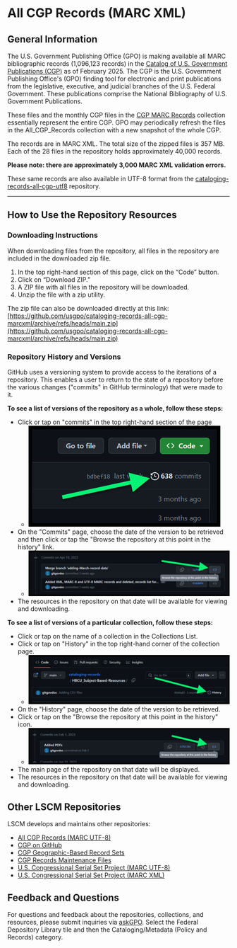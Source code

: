 # All CGP Records (MARC XML)

## General Information
The U.S. Government Publishing Office (GPO) is making available all MARC bibliographic records (1,096,123 records) in the [Catalog of U.S. Government Publications (CGP)](https://catalog.gpo.gov) as of February 2025. The CGP is the U.S. Government Publishing Office's (GPO) finding tool for electronic and print publications from the legislative, executive, and judicial branches of the U.S. Federal Government. These publications comprise the National Bibliography of U.S. Government Publications.

These files and the monthly CGP files in the [CGP MARC Records](https://github.com/usgpo/cataloging-records/tree/master/CGP_MARC_Records) collection essentially represent the entire CGP. GPO may periodically refresh the files in the All_CGP_Records collection with a new snapshot of the whole CGP.

The records are in MARC XML. The total size of the zipped files is 357 MB. Each of the 28 files in the repository holds approximately 40,000 records.

**Please note: there are approximately 3,000 MARC XML validation errors.**

These same records are also available in UTF-8 format from the [cataloging-records-all-cgp-utf8](https://github.com/usgpo/cataloging-records-all-cgp-utf8) repository.

------------
## How to Use the Repository Resources

### Downloading Instructions

When downloading files from the repository, all files in the repository are included in the downloaded zip file.

1. In the top right-hand section of this page, click on the “Code” button.
2. Click on “Download ZIP.”
3. A ZIP file with all files in the repository will be downloaded.
4. Unzip the file with a zip utility.

The zip file can also be downloaded directly at this link:[https://github.com/usgpo/cataloging-records-all-cgp-marcxml/archive/refs/heads/main.zip](https://github.com/usgpo/cataloging-records-all-cgp-marcxml/archive/refs/heads/main.zip)

### Repository History and Versions

GitHub uses a versioning system to provide access to the iterations of a repository. This enables a user to return to the state of a repository before the various changes ("commits" in GitHub terminology) that were made to it.

**To see a list of versions of the repository as a whole, follow these steps:**

- Click or tap on "commits" in the top right-hand section of the page
  - ![Image shows pointer to 'commits' link in upper right-hand of main file list](images/commit_history_link.png)
- On the "Commits" page, choose the date of the version to be retrieved and then click or tap the "Browse the repository at this point in the history" link.
  - ![Image shows pointer to "Browse the repository at this point in the history" link](images/browse_history_link.png)
- The resources in the repository on that date will be available for viewing  and downloading.

**To see a list of versions of a particular collection, follow these steps:**

- Click or tap on the name of a collection in the Collections List.
- Click or tap on "History" in the top right-hand corner of the collection page.
  - ![Image shows the "History" link on ](images/collections_history_link.png)
- On the "History" page, choose the date of the version to be retrieved.
- Click or tap on the "Browse the repository at this point in the history" icon.
  - ![Image shows pointer to "Browse the repository at this point in the history" link](images/browse_historical_collections.png)
- The main page of the repository on that date will be displayed.
- The resources in the repository on that date will be available for viewing and downloading.

## Other LSCM Repositories

LSCM develops and maintains other repositories:

- [All CGP Records (MARC UTF-8)](https://github.com/usgpo/cataloging-records-all-cgp-utf8)
- [CGP on GitHub](https://github.com/usgpo/cataloging-records)
- [CGP Geographic-Based Record Sets](https://github.com/usgpo/cataloging-records-geographic-based)
- [CGP Records Maintenance Files](https://github.com/usgpo/cataloging-records-CGP-maintenance-files)
- [U.S. Congressional Serial Set Project (MARC UTF-8)](https://github.com/usgpo/cataloging-records-serial-set-utf8)
- [U.S. Congressional Serial Set Project (MARC XML)](https://github.com/usgpo/cataloging-records-serial-set-marcxml)

## Feedback and Questions
For questions and feedback about the repositories, collections, and resources, please submit inquiries via [askGPO](https://ask.gpo.gov/s/). Select the Federal Depository Library tile and then the Cataloging/Metadata (Policy and Records) category.
